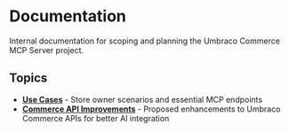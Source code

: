 # Documentation

Internal documentation for scoping and planning the Umbraco Commerce MCP Server project.

## Topics

- **[Use Cases](docs/use-cases.md)** - Store owner scenarios and essential MCP endpoints
- **[Commerce API Improvements](docs/commerce-api-improvements.md)** - Proposed enhancements to Umbraco Commerce APIs for better AI integration